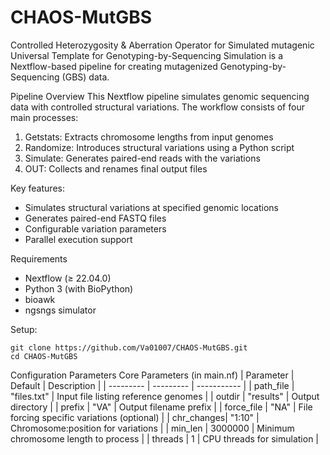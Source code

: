 # CHAOS-MutGBS
Controlled Heterozygosity & Aberration Operator for Simulated mutagenic Universal Template for Genotyping-by-Sequencing Simulation is a Nextflow-based pipeline for creating mutagenized Genotyping-by-Sequencing (GBS) data.


Pipeline Overview
This Nextflow pipeline simulates genomic sequencing data with controlled structural variations. The workflow consists of four main processes:

1. Getstats: Extracts chromosome lengths from input genomes
2. Randomize: Introduces structural variations using a Python script
3. Simulate: Generates paired-end reads with the variations
4. OUT: Collects and renames final output files

Key features:
* Simulates structural variations at specified genomic locations
* Generates paired-end FASTQ files
* Configurable variation parameters
* Parallel execution support


Requirements
* Nextflow (≥ 22.04.0)
* Python 3 (with BioPython)
* bioawk
* ngsngs simulator

Setup:

```
git clone https://github.com/Va01007/CHAOS-MutGBS.git
cd CHAOS-MutGBS
```

Configuration Parameters
Core Parameters (in main.nf)
| Parameter | Default | Description |
| --------- | --------- | ----------- |
| path_file | "files.txt" | 	Input file listing reference genomes |
| outdir    | 	"results" | Output directory |
| prefix     | "VA" | Output filename prefix |
| force_file | 	"NA" | File forcing specific variations (optional) |
| chr_changes| 	"1:10" | Chromosome:position for variations |
| min_len    | 	3000000 | 	Minimum chromosome length to process |
| threads    | 	1 | 	CPU threads for simulation |
